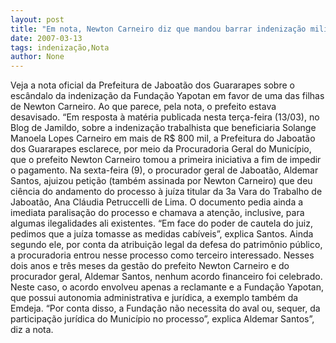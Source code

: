 ```yaml
---
layout: post
title: "Em nota, Newton Carneiro diz que mandou barrar indenização milionária e vê ilegalidades"
date: 2007-03-13
tags: indenização,Nota
author: None
---
```

Veja a nota oficial da Prefeitura de Jaboatão dos Guararapes sobre o escândalo da indenização da Fundação Yapotan em favor de uma das filhas de Newton Carneiro. Ao que parece, pela nota, o prefeito estava desavisado.
“Em resposta à matéria publicada nesta terça-feira (13/03), no Blog de Jamildo, sobre a indenização trabalhista que beneficiaria Solange Manoela Lopes Carneiro em mais de R$ 800 mil, a Prefeitura do Jaboatão dos Guararapes esclarece, por meio da Procuradoria Geral do Município, que o prefeito Newton Carneiro tomou a primeira iniciativa a fim de impedir o pagamento.
Na sexta-feira (9), o procurador geral de Jaboatão, Aldemar Santos, ajuizou petição (também assinada por Newton Carneiro) que deu ciência do andamento do processo à juíza titular da 3a Vara do Trabalho de Jaboatão, Ana Cláudia Petruccelli de Lima. 
O documento pedia ainda a imediata paralisação do processo e chamava a atenção, inclusive, para algumas ilegalidades ali existentes. 
“Em face do poder de cautela do juiz, pedimos que a juíza tomasse as medidas cabíveis”, explica Santos.
Ainda segundo ele, por conta da atribuição legal da defesa do patrimônio público, a procuradoria entrou nesse processo como terceiro interessado.
Nesses dois anos e três meses da gestão do prefeito Newton Carneiro e do procurador geral, Aldemar Santos, nenhum acordo financeiro foi celebrado. 
Neste caso, o acordo envolveu apenas a reclamante e a Fundação Yapotan, que possui autonomia administrativa e jurídica, a exemplo também da Emdeja. 
“Por conta disso, a Fundação não necessita do aval ou, sequer, da participação jurídica do Município no processo”, explica Aldemar Santos”, diz a nota.  